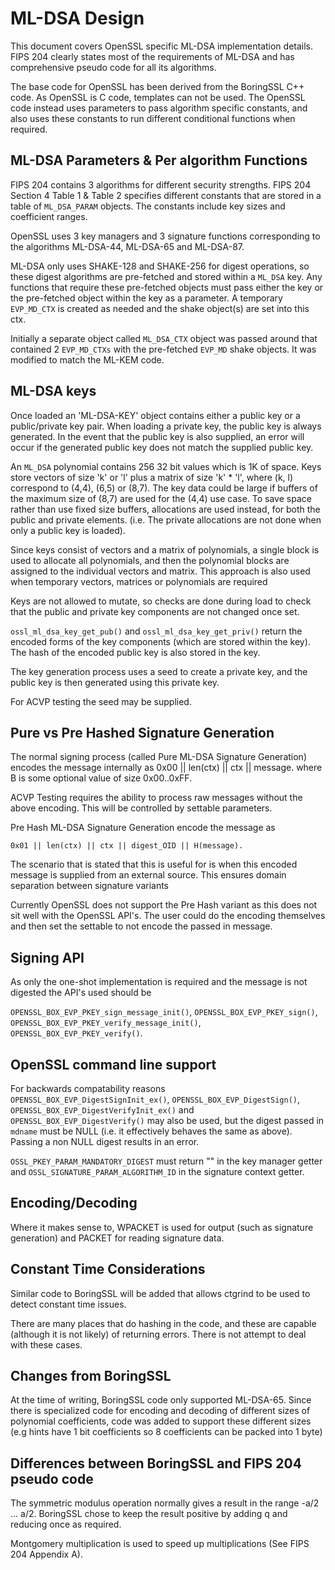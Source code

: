 ML-DSA Design
==============

This document covers OpenSSL specific ML-DSA implementation details.
FIPS 204 clearly states most of the requirements of ML-DSA and has comprehensive
pseudo code for all its algorithms.

The base code for OpenSSL has been derived from the BoringSSL C++ code.
As OpenSSL is C code, templates can not be used. The OpenSSL code instead uses
parameters to pass algorithm specific constants, and also uses these constants
to run different conditional functions when required.

ML-DSA Parameters & Per algorithm Functions
-------------------------------------------

FIPS 204 contains 3 algorithms for different security strengths.
FIPS 204 Section 4 Table 1 & Table 2 specifies different constants that are
stored in a table of `ML_DSA_PARAM` objects.
The constants include key sizes and coefficient ranges.

OpenSSL uses 3 key managers and 3 signature functions corresponding to the algorithms
ML-DSA-44, ML-DSA-65 and ML-DSA-87.

ML-DSA only uses SHAKE-128 and SHAKE-256 for digest operations, so these digest
algorithms are pre-fetched and stored within a `ML_DSA` key.
Any functions that require these pre-fetched objects must pass either the key
or the pre-fetched object within the key as a parameter.
A temporary `EVP_MD_CTX` is created as needed and the shake object(s) are set
into this ctx.

Initially a separate object called `ML_DSA_CTX` object was passed around that
contained 2 `EVP_MD_CTXs` with the pre-fetched `EVP_MD` shake objects. It was
modified to match the ML-KEM code.

ML-DSA keys
------------

Once loaded an 'ML-DSA-KEY' object contains either a public key or a
public/private key pair.
When loading a private key, the public key is always generated. In the event
that the public key is also supplied, an error will occur if the generated public
key does not match the supplied public key.

An `ML_DSA` polynomial contains 256 32 bit values which is 1K of space.
Keys store vectors of size 'k' or 'l' plus a matrix of size 'k' * 'l',
where (k, l) correspond to (4,4), (6,5) or (8,7). The key data could be large
if buffers of the maximum size of (8,7) are used for the (4,4) use case.
To save space rather than use fixed size buffers, allocations are used instead,
for both the public and private elements. (i.e. The private allocations are not
done when only a public key is loaded).

Since keys consist of vectors and a matrix of polynomials, a single block
is used to allocate all polynomials, and then the polynomial blocks are
assigned to the individual vectors and matrix. This approach is also used when temporary
vectors, matrices or polynomials are required

Keys are not allowed to mutate, so checks are done during load to check that the
public and private key components are not changed once set.

`ossl_ml_dsa_key_get_pub()` and `ossl_ml_dsa_key_get_priv()` return the
encoded forms of the key components (which are stored within the key).
The hash of the encoded public key is also stored in the key.

The key generation process uses a seed to create a private key, and the public
key is then generated using this private key.

For ACVP testing the seed may be supplied.

Pure vs Pre Hashed Signature Generation
----------------------------------------

The normal signing process (called Pure ML-DSA Signature Generation)
encodes the message internally as 0x00 || len(ctx) || ctx || message.
where B<ctx> is some optional value of size 0x00..0xFF.

ACVP Testing requires the ability to process raw messages without the above encoding.
This will be controlled by settable parameters.

Pre Hash ML-DSA Signature Generation encode the message as

```text
0x01 || len(ctx) || ctx || digest_OID || H(message).
```

The scenario that is stated that this is useful for is when this encoded message
is supplied from an external source.
This ensures domain separation between signature variants

Currently OpenSSL does not support the Pre Hash variant as this does not sit
well with the OpenSSL API's.
The user could do the encoding themselves and then set the settable to not
encode the passed in message.

Signing API
-------------

As only the one-shot implementation is required and the message is not digested
the API's used should be

`OPENSSL_BOX_EVP_PKEY_sign_message_init()`, `OPENSSL_BOX_EVP_PKEY_sign()`,
`OPENSSL_BOX_EVP_PKEY_verify_message_init()`, `OPENSSL_BOX_EVP_PKEY_verify()`.

OpenSSL command line support
----------------------------

For backwards compatability reasons `OPENSSL_BOX_EVP_DigestSignInit_ex()`,
`OPENSSL_BOX_EVP_DigestSign()`, `OPENSSL_BOX_EVP_DigestVerifyInit_ex()` and `OPENSSL_BOX_EVP_DigestVerify()` may
also be used, but the digest passed in `mdname` must be NULL (i.e. it
effectively behaves the same as above).
Passing a non NULL digest results in an error.

`OSSL_PKEY_PARAM_MANDATORY_DIGEST` must return "" in the key manager getter and
`OSSL_SIGNATURE_PARAM_ALGORITHM_ID` in the signature context getter.

Encoding/Decoding
-----------------

Where it makes sense to, WPACKET is used for output (such as signature generation)
and PACKET for reading signature data.

Constant Time Considerations
----------------------------

Similar code to BoringSSL will be added that allows ctgrind to be used to
detect constant time issues.

There are many places that do hashing in the code, and these are capable (although
it is not likely) of returning errors. There is not attempt to deal with these cases.

Changes from BoringSSL
----------------------

At the time of writing, BoringSSL code only supported ML-DSA-65. Since there
is specialized code for encoding and decoding of different sizes of
polynomial coefficients, code was added to support these different sizes
(e.g hints have 1 bit coefficients so 8 coefficients can be packed into 1 byte)

Differences between BoringSSL and FIPS 204 pseudo code
------------------------------------------------------

The symmetric modulus operation normally gives a result in the range -a/2 ...
a/2.
BoringSSL chose to keep the result positive by adding q and reducing once as
required.

Montgomery multiplication is used to speed up multiplications (See FIPS 204
Appendix A).
